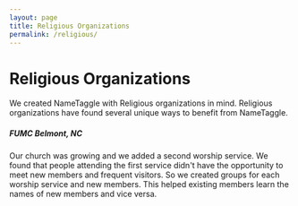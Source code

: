 ```yaml
---
layout: page
title: Religious Organizations
permalink: /religious/
---
```


<h1 class="perm-marker"> Religious Organizations</h1>
We created NameTaggle with Religious organizations in mind.  Religious organizations have found several unique ways to benefit from NameTaggle.

##### FUMC Belmont, NC
Our church was growing and we added a second worship service.  We found that people attending the first service didn't have the opportunity to meet new members and frequent visitors.  So we created groups for each worship service and new members.  This helped existing members learn the names of new members and vice versa.
